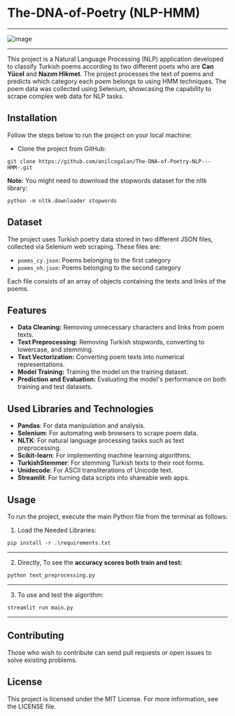 # The-DNA-of-Poetry (NLP-HMM)
-----------
![image](https://github.com/anilcogalan/The-DNA-of-Poetry-NLP---HMM-/assets/61653147/0d4301d3-ad68-49cf-b849-8e4eed1bd79e)

----------

This project is a Natural Language Processing (NLP) application developed to classify Turkish poems according to two different poets who are **Can Yücel** and **Nazım Hikmet**. The project processes the text of poems and predicts which category each poem belongs to using HMM techniques. The poem data was collected using Selenium, showcasing the capability to scrape complex web data for NLP tasks.


## Installation

Follow the steps below to run the project on your local machine:

* Clone the project from GitHub:

```git clone https://github.com/anilcogalan/The-DNA-of-Poetry-NLP---HMM-.git```


**Note:** You might need to download the stopwords dataset for the nltk library:

``` python -m nltk.downloader stopwords ``` 

## Dataset

The project uses Turkish poetry data stored in two different JSON files, collected via Selenium web scraping. These files are:
- `poems_cy.json`: Poems belonging to the first category
- `poems_nh.json`: Poems belonging to the second category

Each file consists of an array of objects containing the texts and links of the poems.


## Features

* **Data Cleaning:** Removing unnecessary characters and links from poem texts.
* **Text Preprocessing:** Removing Turkish stopwords, converting to lowercase, and stemming.
* **Text Vectorization:** Converting poem texts into numerical representations.
* **Model Training:** Training the model on the training dataset.
* **Prediction and Evaluation:** Evaluating the model's performance on both training and test datasets.

## Used Libraries and Technologies
- **Pandas**: For data manipulation and analysis.
- **Selenium**: For automating web browsers to scrape poem data.
- **NLTK**: For natural language processing tasks such as text preprocessing.
- **Scikit-learn**: For implementing machine learning algorithms.
- **TurkishStemmer**: For stemming Turkish texts to their root forms.
- **Unidecode**: For ASCII transliterations of Unicode text.
- **Streamlit**: For turning data scripts into shareable web apps.


## Usage

To run the project, execute the main Python file from the terminal as follows:

1. Load the Needed Libraries:
   
```pip install -r .\requirements.txt``` 

----------
2.  Directly, To see the **accuracy scores both train and test:**
   
```python text_preprocessing.py```

----------
3. To use and test the algorithm:
   
```streamlit run main.py```

----------
## Contributing
Those who wish to contribute can send pull requests or open issues to solve existing problems.

## License
This project is licensed under the MIT License. For more information, see the LICENSE file.

